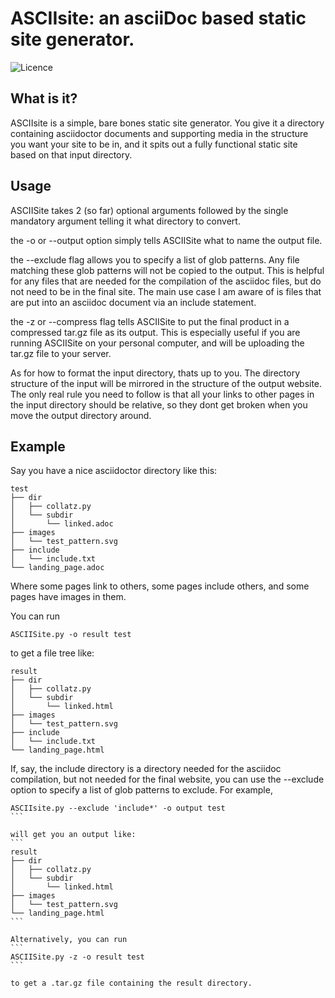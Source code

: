 # ASCIIsite: an asciiDoc based static site generator.

![Licence](https://img.shields.io/badge/Licence-GPL-blue)

## What is it?
ASCIIsite is a simple, bare bones static site generator. You give it a directory containing asciidoctor documents and supporting media in the structure you want your site to be in, and it spits out a fully functional static site based on that input directory.

## Usage

ASCIISite takes 2 (so far) optional arguments followed by the single mandatory argument telling it what directory to convert.

the -o or --output option simply tells ASCIISite what to name the output file.

the --exclude flag allows you to specify a list of glob patterns. Any file matching these glob patterns will not be copied to the output.
This is helpful for any files that are needed for the compilation of the asciidoc files, but do not need to be in the final site.
The main use case I am aware of is files that are put into an asciidoc document via an include statement.

the -z or --compress flag tells ASCIISite to put the final product in a compressed tar.gz file as its output. 
This is especially useful if you are running ASCIISite on your personal computer, and will be uploading the tar.gz file to your server.

As for how to format the input directory, thats up to you. The directory structure of the input will be mirrored in the structure of the output website.
The only real rule you need to follow is that all your links to other pages in the input directory should be relative, so they dont get broken when you move the output directory around.

## Example
Say you have a nice asciidoctor directory like this:

```
test
├── dir
│   ├── collatz.py
│   └── subdir
│       └── linked.adoc
├── images
│   └── test_pattern.svg
├── include
│   └── include.txt
└── landing_page.adoc
```

Where some pages link to others, some pages include others, and some pages have images in them.

You can run
```
ASCIISite.py -o result test
```

to get a file tree like:
```
result
├── dir
│   ├── collatz.py
│   └── subdir
│       └── linked.html
├── images
│   └── test_pattern.svg
├── include
│   └── include.txt
└── landing_page.html
```

If, say, the include directory is a directory needed for the asciidoc compilation,
but not needed for the final website, you can use the --exclude option to specify a list of glob patterns to exclude. For example, 
````
ASCIIsite.py --exclude 'include*' -o output test
```

will get you an output like:
```
result
├── dir
│   ├── collatz.py
│   └── subdir
│       └── linked.html
├── images
│   └── test_pattern.svg
└── landing_page.html
```

Alternatively, you can run
```
ASCIISite.py -z -o result test
```

to get a .tar.gz file containing the result directory.
